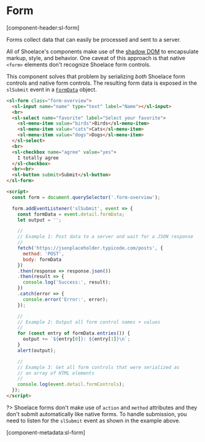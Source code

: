# Form

[component-header:sl-form]

Forms collect data that can easily be processed and sent to a server.

All of Shoelace's components make use of the [shadow DOM](https://developer.mozilla.org/en-US/docs/Web/Web_Components/Using_shadow_DOM) to encapsulate markup, style, and behavior. One caveat of this approach is that native `<form>` elements don't recognize Shoelace form controls.

This component solves that problem by serializing _both_ Shoelace form controls and native form controls. The resulting form data is exposed in the `slSubmit` event in a [`FormData`](https://developer.mozilla.org/en-US/docs/Web/API/FormData) object.

```html preview
<sl-form class="form-overview">
  <sl-input name="name" type="text" label="Name"></sl-input>
  <br>
  <sl-select name="favorite" label="Select your favorite">
    <sl-menu-item value="birds">Birds</sl-menu-item>
    <sl-menu-item value="cats">Cats</sl-menu-item>
    <sl-menu-item value="dogs">Dogs</sl-menu-item>
  </sl-select>
  <br>
  <sl-checkbox name="agree" value="yes">
    I totally agree
  </sl-checkbox>
  <br><br>
  <sl-button submit>Submit</sl-button>
</sl-form>

<script>
  const form = document.querySelector('.form-overview');

  form.addEventListener('slSubmit', event => {
    const formData = event.detail.formData;
    let output = '';

    //
    // Example 1: Post data to a server and wait for a JSON response
    //
    fetch('https://jsonplaceholder.typicode.com/posts', {
      method: 'POST',
      body: formData
    })
    .then(response => response.json())
    .then(result => {
      console.log('Success:', result);
    })
    .catch(error => {
      console.error('Error:', error);
    });

    //
    // Example 2: Output all form control names + values
    //
    for (const entry of formData.entries()) {
      output += `${entry[0]}: ${entry[1]}\n`;
    }
    alert(output);

    //
    // Example 3: Get all form controls that were serialized as 
    // an array of HTML elements
    //
    console.log(event.detail.formControls);
  });
</script>
```

?> Shoelace forms don't make use of `action` and `method` attributes and they don't submit automatically like native forms. To handle submission, you need to listen for the `slSubmit` event as shown in the example above.

[component-metadata:sl-form]
